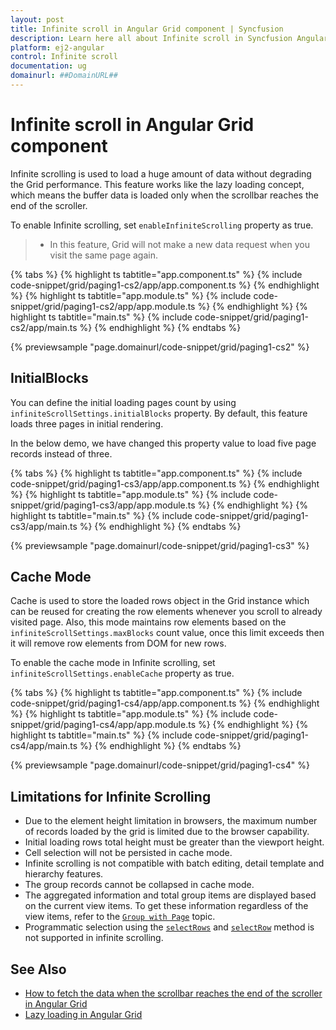 ```yaml
---
layout: post
title: Infinite scroll in Angular Grid component | Syncfusion
description: Learn here all about Infinite scroll in Syncfusion Angular Grid component of Syncfusion Essential JS 2 and more.
platform: ej2-angular
control: Infinite scroll 
documentation: ug
domainurl: ##DomainURL##
---
```


# Infinite scroll in Angular Grid component

Infinite scrolling is used to load a huge amount of data without degrading the Grid performance. This feature works like the lazy loading concept, which means the buffer data is loaded only when the scrollbar reaches the end of the scroller.

To enable Infinite scrolling, set `enableInfiniteScrolling` property as true.

> * In this feature, Grid will not make a new data request when you visit the same page again.

{% tabs %}
{% highlight ts tabtitle="app.component.ts" %}
{% include code-snippet/grid/paging1-cs2/app/app.component.ts %}
{% endhighlight %}
{% highlight ts tabtitle="app.module.ts" %}
{% include code-snippet/grid/paging1-cs2/app/app.module.ts %}
{% endhighlight %}
{% highlight ts tabtitle="main.ts" %}
{% include code-snippet/grid/paging1-cs2/app/main.ts %}
{% endhighlight %}
{% endtabs %}
  
{% previewsample "page.domainurl/code-snippet/grid/paging1-cs2" %}

## InitialBlocks

You can define the initial loading pages count by using `infiniteScrollSettings.initialBlocks` property. By default, this feature loads three pages in initial rendering.

In the below demo, we have changed this property value to load five page records instead of three.

{% tabs %}
{% highlight ts tabtitle="app.component.ts" %}
{% include code-snippet/grid/paging1-cs3/app/app.component.ts %}
{% endhighlight %}
{% highlight ts tabtitle="app.module.ts" %}
{% include code-snippet/grid/paging1-cs3/app/app.module.ts %}
{% endhighlight %}
{% highlight ts tabtitle="main.ts" %}
{% include code-snippet/grid/paging1-cs3/app/main.ts %}
{% endhighlight %}
{% endtabs %}
  
{% previewsample "page.domainurl/code-snippet/grid/paging1-cs3" %}

## Cache Mode

Cache is used to store the loaded rows object in the Grid instance which can be reused for creating the row elements whenever you scroll to already visited page. Also, this mode maintains row elements based on the `infiniteScrollSettings.maxBlocks` count value, once this limit exceeds then it will remove row elements from DOM for new rows.

To enable the cache mode in Infinite scrolling, set `infiniteScrollSettings.enableCache` property as true.

{% tabs %}
{% highlight ts tabtitle="app.component.ts" %}
{% include code-snippet/grid/paging1-cs4/app/app.component.ts %}
{% endhighlight %}
{% highlight ts tabtitle="app.module.ts" %}
{% include code-snippet/grid/paging1-cs4/app/app.module.ts %}
{% endhighlight %}
{% highlight ts tabtitle="main.ts" %}
{% include code-snippet/grid/paging1-cs4/app/main.ts %}
{% endhighlight %}
{% endtabs %}
  
{% previewsample "page.domainurl/code-snippet/grid/paging1-cs4" %}

## Limitations for Infinite Scrolling

* Due to the element height limitation in browsers, the maximum number of records loaded by the grid is limited due to the browser capability.
* Initial loading rows total height must be greater than the viewport height.
* Cell selection will not be persisted in cache mode.
* Infinite scrolling is not compatible with batch editing, detail template and hierarchy features.
* The group records cannot be collapsed in cache mode.
* The aggregated information and total group items are displayed based on the current view items. To get these information regardless of the view items, refer to the [`Group with Page`](./grouping/#Group-with-paging) topic.
* Programmatic selection using the [`selectRows`](https://ej2.syncfusion.com/angular/documentation/api/grid/#selectrows) and [`selectRow`](https://ej2.syncfusion.com/angular/documentation/api/grid/#selectrow) method is not supported in infinite scrolling.

## See Also

* [How to fetch the data when the scrollbar reaches the end of the scroller in Angular Grid](https://www.syncfusion.com/forums/156622/how-to-fetch-the-data-when-the-scrollbar-reaches-the-end-of-the-scroller-in-angular-grid)
* [Lazy loading in Angular Grid](https://www.syncfusion.com/forums/160679/lazy-loading-in-angular-grid)